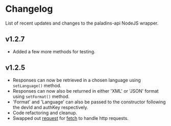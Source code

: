Changelog
===================

List of recent updates and changes to the paladins-api NodeJS wrapper.

v1.2.7
-------------

* Added a few more methods for testing.


 v1.2.5
-------------

* Responses can now be retrieved in a chosen language using ```setLanguage()``` method.
* Responses can now also be returned in either 'XML' or 'JSON' format using ```setFormat()``` method.
* 'Format' and 'Language' can also be passed to the constructor following the devId and authKey respectively.
* Code refactoring and cleanup.
* Swapped out [request]() for [fetch]() to handle http requests.
